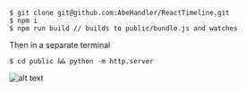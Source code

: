 ```
$ git clone git@github.com:AbeHandler/ReactTimeline.git
$ npm i
$ npm run build // builds to public/bundle.js and watches
```

Then in a separate terminal 

```
$ cd public && python -m http.server
```


![alt text]("screen.png")
